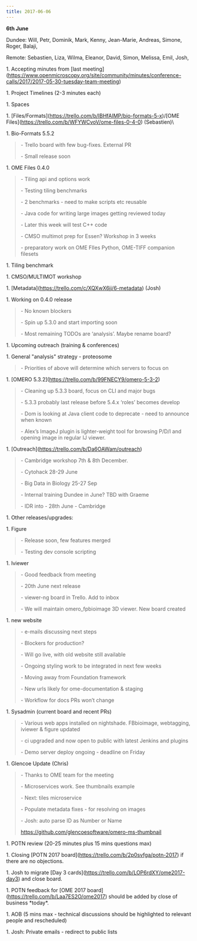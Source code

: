 ```yaml
---
title: 2017-06-06
---
```


**6th June**

Dundee: Will, Petr, Dominik, Mark, Kenny, Jean-Marie, Andreas, Simone,
Roger, Balaji,

Remote: Sebastien, Liza, Wilma, Eleanor, David, Simon, Melissa, Emil,
Josh,

1\. Accepting minutes from \[last
meeting\](https://www.openmicroscopy.org/site/community/minutes/conference-calls/2017/2017-05-30-tuesday-team-meeting)

1\. Project Timelines (2-3 minutes each)

1\. Spaces

1\.
\[Files/Formats\](https://trello.com/b/IBHfAIMP/bio-formats-5-x)/\[OME
Files\](https://trello.com/b/WFYWCvoV/ome-files-0-4-0) (Sebastien)\\

1\. Bio-Formats 5.5.2

> \- Trello board with few bug-fixes. External PR
>
> \- Small release soon

1\. OME Files 0.4.0

> \- Tiling api and options work
>
> \- Testing tiling benchmarks
>
> \- 2 benchmarks - need to make scripts etc reusable
>
> \- Java code for writing large images getting reviewed today
>
> \- Later this week will test C++ code
>
> \- CMSO multimot prep for Essen? Workshop in 3 weeks
>
> \- preparatory work on OME FIles Python, OME-TIFF companion filesets

1\. Tiling benchmark

1\. CMSO/MULTIMOT workshop

1\. \[Metadata\](https://trello.com/c/XQXwX6jj/6-metadata) (Josh)

1\. Working on 0.4.0 release

> \- No known blockers
>
> \- Spin up 5.3.0 and start importing soon
>
> \- Most remaining TODOs are ‘analysis’. Maybe rename board?

1\. Upcoming outreach (training & conferences)

1\. General "analysis" strategy - proteosome

> \- Priorities of above will determine which servers to focus on

1\. \[OMERO
5.3.2\]([<u>https://trello.com/b/99FNECY9/omero-5-3-2</u>](https://trello.com/b/99FNECY9/omero-5-3-2))

> \- Cleaning up 5.3.3 board, focus on CLI and major bugs
>
> \- 5.3.3 probably last release before 5.4.x ‘roles’ becomes develop
>
> \- Dom is looking at Java client code to deprecate - need to announce
> when known
>
> \- Alex’s ImageJ plugin is lighter-weight tool for browsing P/D/I and
> opening image in regular IJ viewer.

1\.
\[Outreach\]([<u>https://trello.com/b/Da6OAWam/outreach</u>](https://trello.com/b/Da6OAWam/outreach))

> \- Cambridge workshop 7th & 8th December.
>
> \- Cytohack 28-29 June
>
> \- Big Data in Biology 25-27 Sep
>
> \- Internal training Dundee in June? TBD with Graeme
>
> \- IDR into - 28th June - Cambridge

1\. Other releases/upgrades:

1\. Figure

> \- Release soon, few features merged
>
> \- Testing dev console scripting

1\. Iviewer

> \- Good feedback from meeting
>
> \- 20th June next release
>
> \- viewer-ng board in Trello. Add to inbox
>
> \- We will maintain omero\_fpbioimage 3D viewer. New board created

1\. new website

> \- e-mails discussing next steps
>
> \- Blockers for production?
>
> \- Will go live, with old website still available
>
> \- Ongoing styling work to be integrated in next few weeks
>
> \- Moving away from Foundation framework
>
> \- New urls likely for ome-documentation & staging
>
> \- Workflow for docs PRs won’t change

1\. Sysadmin (current board and recent PRs)

> \- Various web apps installed on nightshade. FBbioimage, webtagging,
> iviewer & figure updated
>
> \- ci upgraded and now open to public with latest Jenkins and plugins
>
> \- Demo server deploy ongoing - deadline on Friday

1\. Glencoe Update (Chris)

> \- Thanks to OME team for the meeting
>
> \- Microservices work. See thumbnails example
>
> \- Next: tiles microservice
>
> \- Populate metadata fixes - for resolving on images
>
> \- Josh: auto parse ID as Number or Name
>
> [<u>https://github.com/glencoesoftware/omero-ms-thumbnail</u>](https://github.com/glencoesoftware/omero-ms-thumbnail)

1\. POTN review (20-25 minutes plus 15 mins questions max)

1\. Closing \[POTN 2017 board\](https://trello.com/b/2p0svfga/potn-2017)
if there are no objections.

1\. Josh to migrate \[Day 3
cards\](https://trello.com/b/LOP6rdXY/ome2017-day3) and close board.

1\. POTN feedback for \[OME 2017
board\](https://trello.com/b/Laa7ES2O/ome2017) should be added by close
of business \*today\*.

1\. AOB (5 mins max - technical discussions should be highlighted to
relevant people and rescheduled)

1\. Josh: Private emails - redirect to public lists
